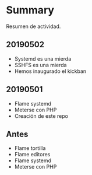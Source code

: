 # Summary

Resumen de actividad.

## 20190502

* Systemd es una mierda
* SSHFS es una mierda
* Hemos inaugurado el kickban

## 20190501

* Flame systemd
* Meterse con PHP
* Creación de este repo

## Antes

* Flame tortilla
* Flame editores
* Flame systemd
* Meterse con PHP
